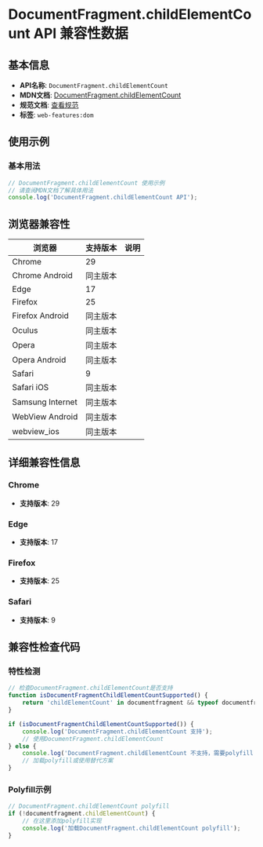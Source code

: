 # DocumentFragment.childElementCount API 兼容性数据

## 基本信息

- **API名称**: `DocumentFragment.childElementCount`
- **MDN文档**: [DocumentFragment.childElementCount](https://developer.mozilla.org/docs/Web/API/DocumentFragment/childElementCount)
- **规范文档**: [查看规范](https://dom.spec.whatwg.org/#dom-parentnode-childelementcount)
- **标签**: `web-features:dom`

## 使用示例

### 基本用法

```javascript
// DocumentFragment.childElementCount 使用示例
// 请查阅MDN文档了解具体用法
console.log('DocumentFragment.childElementCount API');
```

## 浏览器兼容性

| 浏览器 | 支持版本 | 说明 |
|--------|----------|------|
| Chrome | 29 |  |
| Chrome Android | 同主版本 |  |
| Edge | 17 |  |
| Firefox | 25 |  |
| Firefox Android | 同主版本 |  |
| Oculus | 同主版本 |  |
| Opera | 同主版本 |  |
| Opera Android | 同主版本 |  |
| Safari | 9 |  |
| Safari iOS | 同主版本 |  |
| Samsung Internet | 同主版本 |  |
| WebView Android | 同主版本 |  |
| webview_ios | 同主版本 |  |

## 详细兼容性信息

### Chrome

- **支持版本**: 29

### Edge

- **支持版本**: 17

### Firefox

- **支持版本**: 25

### Safari

- **支持版本**: 9

## 兼容性检查代码

### 特性检测

```javascript
// 检查DocumentFragment.childElementCount是否支持
function isDocumentFragmentChildElementCountSupported() {
    return 'childElementCount' in documentfragment && typeof documentfragment.childElementCount === 'function';
}

if (isDocumentFragmentChildElementCountSupported()) {
    console.log('DocumentFragment.childElementCount 支持');
    // 使用DocumentFragment.childElementCount
} else {
    console.log('DocumentFragment.childElementCount 不支持，需要polyfill');
    // 加载polyfill或使用替代方案
}
```

### Polyfill示例

```javascript
// DocumentFragment.childElementCount polyfill
if (!documentfragment.childElementCount) {
    // 在这里添加polyfill实现
    console.log('加载DocumentFragment.childElementCount polyfill');
}
```

